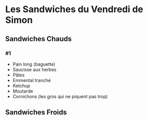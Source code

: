 # Les Sandwiches du Vendredi de Simon
## Sandwiches Chauds
### #1
- Pain long (baguette)
- Saucisse aux herbes
- Pâtes
- Emmental tranché
- Ketchup
- Moutarde
- Cornichons (les gros qui ne piquent pas trop)
## Sandwiches Froids
